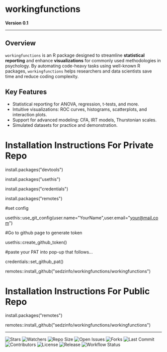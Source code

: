 # workingfunctions

**Version 0.1**

---

## Overview
`workingfunctions` is an R package designed to streamline **statistical reporting** and enhance **visualizations** for commonly used methodologies in psychology. By automating code-heavy tasks using well-known R packages, `workingfunctions` helps researchers and data scientists save time and reduce coding complexity.

## Key Features
- Statistical reporting for ANOVA, regression, t-tests, and more.
- Intuitive visualizations: ROC curves, histograms, scatterplots, and interaction plots.
- Support for advanced modeling: CFA, IRT models, Thurstonian scales.
- Simulated datasets for practice and demonstration.


# Installation Instructions For Private Repo

install.packages("devtools")

install.packages("usethis")

install.packages("credentials")

install.packages("remotes")

#set config

usethis::use_git_config(user.name="YourName",user.email="your@mail.com")

#Go to github page to generate token

usethis::create_github_token() 

#paste your PAT into pop-up that follows...

credentials::set_github_pat()

remotes::install_github("sedzinfo/workingfunctions/workingfunctions")

# Installation Instructions For Public Repo

install.packages("remotes")

remotes::install_github("sedzinfo/workingfunctions/workingfunctions")

---

![Stars](https://img.shields.io/github/stars/sedzinfo/workingfunctions)
![Watchers](https://img.shields.io/github/watchers/sedzinfo/workingfunctions)
![Repo Size](https://img.shields.io/github/repo-size/sedzinfo/workingfunctions)
![Open Issues](https://img.shields.io/github/issues/sedzinfo/workingfunctions)
![Forks](https://img.shields.io/github/forks/sedzinfo/workingfunctions)
![Last Commit](https://img.shields.io/github/last-commit/sedzinfo/workingfunctions)
![Contributors](https://img.shields.io/github/contributors/sedzinfo/workingfunctions)
![License](https://img.shields.io/github/license/sedzinfo/workingfunctions)
![Release](https://img.shields.io/github/v/release/sedzinfo/workingfunctions)
![Workflow Status](https://img.shields.io/github/actions/workflow/status/sedzinfo/workingfunctions/main.yml)


